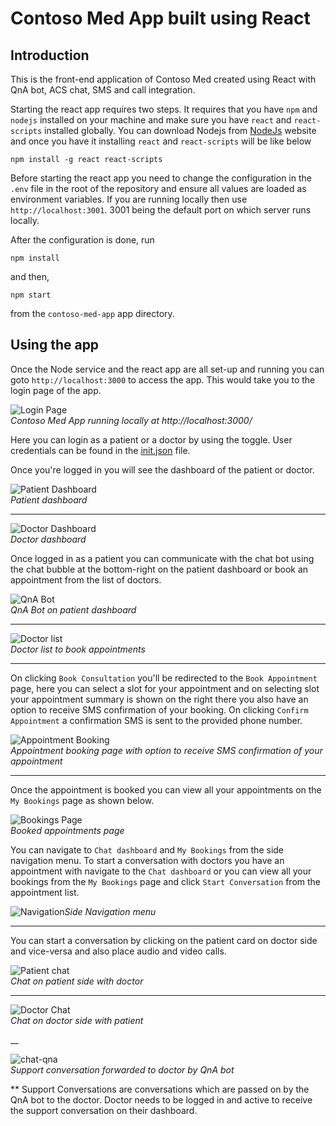 # Contoso Med App built using React

## Introduction
This is the front-end application of Contoso Med created using React with QnA bot, ACS chat, SMS and call integration.

Starting the react app requires two steps. It requires that you have `npm` and 
`nodejs` installed on your machine and make sure you have `react` and 
`react-scripts` installed globally. You can download Nodejs from 
[NodeJs](https://nodejs.org/en/) website and once you have it installing 
`react` and `react-scripts` will be like below

```
npm install -g react react-scripts 
```
Before starting the react app you need to change the configuration in the `.env` file in the root of the repository and ensure all values are loaded as environment variables. If you are running locally then use `http://localhost:3001`. 3001 being the default port on which server runs locally.

After the configuration is done, run

```
npm install
```

and then,

```
npm start
```
 from the `contoso-med-app` app directory.


## Using the app
Once the Node service and the react app are all set-up and running you can goto ``` http://localhost:3000 ``` to access the app. This would take you to the login page of the app.

![Login Page](../docs/app-login.png)<br/>*Contoso Med App running locally at http://localhost:3000/*

Here you can login as a patient or a doctor by using the toggle. User credentials can be found in the [init.json](../contoso-node-api/db/init.json) file.

Once you're logged in you will see the dashboard of the patient or doctor.

![Patient Dashboard](../docs/patient-dashboard.png)<br/>
*Patient dashboard*
___

![Doctor Dashboard](../docs/doctor-dashboard.png)<br/>
*Doctor dashboard*

Once logged in as a patient you can communicate with the chat bot using the chat bubble at the bottom-right on the patient dashboard or book an appointment from the list of doctors.

![QnA Bot](../docs/QnA-bot.png)<br/>
*QnA Bot on patient dashboard*
___

![Doctor list](../docs/doctor-list.png)<br/>*Doctor list to book appointments*
___

On clicking ``` Book Consultation ``` you'll be redirected to the ``` Book Appointment ``` page, here you can select a slot for your appointment and on selecting slot your appointment summary is shown on the right there you also have an option to receive SMS confirmation of your booking. On clicking ``` Confirm Appointment ``` a confirmation SMS is sent to the provided phone number.

![Appointment Booking](../docs/appointment-booking-sms.png)<br/>*Appointment booking page with option to receive SMS confirmation of your appointment*

___

Once the appointment is booked you can view all your appointments on the ``` My Bookings ``` page as shown below.

![Bookings Page](../docs/booked-appointments.png)<br/>*Booked appointments page*

You can navigate to ``` Chat dashboard ``` and ``` My Bookings ``` from the side navigation menu. To start a conversation with doctors you have an appointment with navigate to the ``` Chat dashboard ``` or you can view all your bookings from the ``` My Bookings ``` page and click ``` Start Conversation ``` from the appointment list.

![Navigation](../docs/navigation.png)*Side Navigation menu*

___

You can start a conversation by clicking on the patient card on doctor side and vice-versa and also place audio and video calls.

![Patient chat](../docs/patient-chat.png)<br />*Chat on patient side with doctor*
___

![Doctor Chat](../docs/doctor-chat.png)<br />*Chat on doctor side with patient*

__

![chat-qna](../docs/doctor-support-chat.png)<br />*Support conversation forwarded to doctor by QnA bot*

** Support Conversations are conversations which are passed on by the QnA bot to the doctor. Doctor needs to be logged in and active to receive the support conversation on their dashboard.

